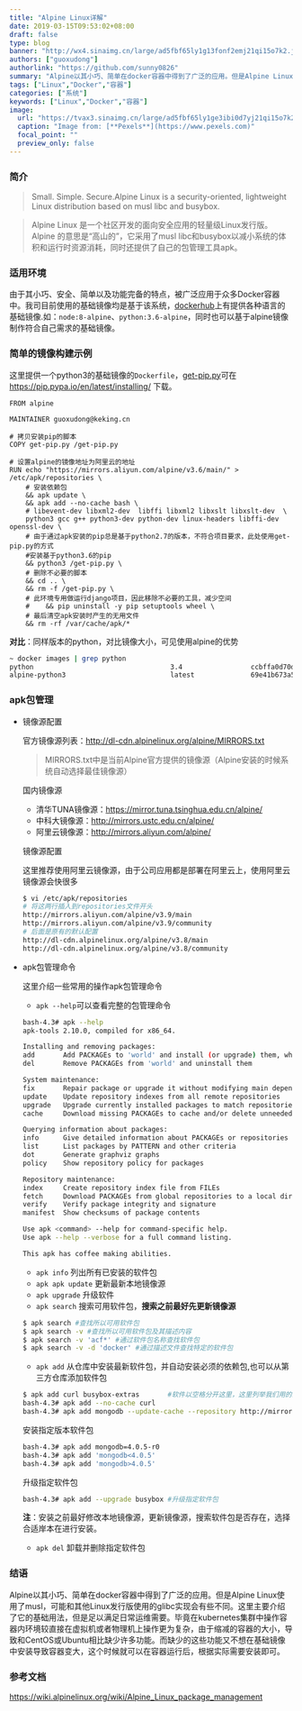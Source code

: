 ```yaml
---
title: "Alpine Linux详解"
date: 2019-03-15T09:53:02+08:00
draft: false
type: blog
banner: "http://wx4.sinaimg.cn/large/ad5fbf65ly1g13fonf2emj21qi15o7k2.jpg"
authors: ["guoxudong"]
authorlink: "https://github.com/sunny0826"
summary: "Alpine以其小巧、简单在docker容器中得到了广泛的应用。但是Alpine Linux使用了musl，可能和其他Linux发行版使用的glibc实现会有些不同。这里主要介绍了它的基础用法，但是足以满足日常运维需要。"
tags: ["Linux","Docker","容器"]
categories: ["系统"]
keywords: ["Linux","Docker","容器"]
image:
  url: "https://tvax3.sinaimg.cn/large/ad5fbf65ly1ge3ibi0d7yj21qi15o7k2.jpg"
  caption: "Image from: [**Pexels**](https://www.pexels.com)"
  focal_point: ""
  preview_only: false
---
```

### 简介
>Small. Simple. Secure.Alpine Linux is a security-oriented, lightweight Linux distribution based on musl libc and busybox.

>Alpine Linux 是一个社区开发的面向安全应用的轻量级Linux发行版。 Alpine 的意思是“高山的”，它采用了musl libc和busybox以减小系统的体积和运行时资源消耗，同时还提供了自己的包管理工具apk。

### 适用环境
由于其小巧、安全、简单以及功能完备的特点，被广泛应用于众多Docker容器中。我司目前使用的基础镜像均是基于该系统，[dockerhub](https://hub.docker.com/_/alpine)上有提供各种语言的基础镜像.如：```node:8-alpine```、```python:3.6-alpine```，同时也可以基于alpine镜像制作符合自己需求的基础镜像。

### 简单的镜像构建示例

这里提供一个python3的基础镜像的```Dockerfile```，[get-pip.py](https://pip.pypa.io/en/latest/installing/)可在 https://pip.pypa.io/en/latest/installing/ 下载。

```docker
FROM alpine

MAINTAINER guoxudong@keking.cn

# 拷贝安装pip的脚本
COPY get-pip.py /get-pip.py

# 设置alpine的镜像地址为阿里云的地址
RUN echo "https://mirrors.aliyun.com/alpine/v3.6/main/" > /etc/apk/repositories \
    # 安装依赖包
    && apk update \
    && apk add --no-cache bash \
    # libevent-dev libxml2-dev  libffi libxml2 libxslt libxslt-dev  \
    python3 gcc g++ python3-dev python-dev linux-headers libffi-dev openssl-dev \
    # 由于通过apk安装的pip总是基于python2.7的版本，不符合项目要求，此处使用get-pip.py的方式
    #安装基于python3.6的pip
    && python3 /get-pip.py \
    # 删除不必要的脚本
    && cd .. \
    && rm -f /get-pip.py \
    # 此环境专用做运行django项目，因此移除不必要的工具，减少空间
    #    && pip uninstall -y pip setuptools wheel \
    # 最后清空apk安装时产生的无用文件
    && rm -rf /var/cache/apk/*
```

**对比**：同样版本的python，对比镜像大小，可见使用alpine的优势

```bash
~ docker images | grep python
python                                  3.4                 ccbffa0d70d9        2 months ago        922MB
alpine-python3                          latest              69e41b673a50        2 months ago        297MB
```

### apk包管理

- 镜像源配置

    官方镜像源列表：http://dl-cdn.alpinelinux.org/alpine/MIRRORS.txt
    
    >MIRRORS.txt中是当前Alpine官方提供的镜像源（Alpine安装的时候系统自动选择最佳镜像源）

    国内镜像源
    - 清华TUNA镜像源：https://mirror.tuna.tsinghua.edu.cn/alpine/
    - 中科大镜像源：http://mirrors.ustc.edu.cn/alpine/
    - 阿里云镜像源：http://mirrors.aliyun.com/alpine/

    镜像源配置

    这里推荐使用阿里云镜像源，由于公司应用都是部署在阿里云上，使用阿里云镜像源会快很多

    ```bash
    $ vi /etc/apk/repositories
    # 将这两行插入到repositories文件开头
    http://mirrors.aliyun.com/alpine/v3.9/main
    http://mirrors.aliyun.com/alpine/v3.9/community
    # 后面是原有的默认配置
    http://dl-cdn.alpinelinux.org/alpine/v3.8/main
    http://dl-cdn.alpinelinux.org/alpine/v3.8/community
    ```

- apk包管理命令

    这里介绍一些常用的操作apk包管理命令

    - ```apk --help```可以查看完整的包管理命令

    ```bash
    bash-4.3# apk --help
    apk-tools 2.10.0, compiled for x86_64.

    Installing and removing packages:
    add       Add PACKAGEs to 'world' and install (or upgrade) them, while ensuring that all dependencies are met
    del       Remove PACKAGEs from 'world' and uninstall them

    System maintenance:
    fix       Repair package or upgrade it without modifying main dependencies
    update    Update repository indexes from all remote repositories
    upgrade   Upgrade currently installed packages to match repositories
    cache     Download missing PACKAGEs to cache and/or delete unneeded files from cache

    Querying information about packages:
    info      Give detailed information about PACKAGEs or repositories
    list      List packages by PATTERN and other criteria
    dot       Generate graphviz graphs
    policy    Show repository policy for packages

    Repository maintenance:
    index     Create repository index file from FILEs
    fetch     Download PACKAGEs from global repositories to a local directory
    verify    Verify package integrity and signature
    manifest  Show checksums of package contents

    Use apk <command> --help for command-specific help.
    Use apk --help --verbose for a full command listing.

    This apk has coffee making abilities.
    ```

    - ```apk info``` 列出所有已安装的软件包
    - ```apk apk update``` 更新最新本地镜像源
    - ```apk upgrade``` 升级软件
    - ```apk search``` 搜索可用软件包，**搜索之前最好先更新镜像源**

    ```bash
    $ apk search #查找所以可用软件包
    $ apk search -v #查找所以可用软件包及其描述内容
    $ apk search -v 'acf*' #通过软件包名称查找软件包
    $ apk search -v -d 'docker' #通过描述文件查找特定的软件包
    ```

    - ```apk add``` 从仓库中安装最新软件包，并自动安装必须的依赖包,也可以从第三方仓库添加软件包
    
    ```bash
    $ apk add curl busybox-extras       #软件以空格分开这里，这里列举我们用的最多的curl和telnet
    bash-4.3# apk add --no-cache curl
    bash-4.3# apk add mongodb --update-cache --repository http://mirrors.ustc.edu.cn/alpine/v3.6/main/ --allow-untrusted    #从指定镜像源拉取
    ```

    安装指定版本软件包

    ```bash
    bash-4.3# apk add mongodb=4.0.5-r0
    bash-4.3# apk add 'mongodb<4.0.5'
    bash-4.3# apk add 'mongodb>4.0.5'
    ```

    升级指定软件包

    ```bash
    bash-4.3# apk add --upgrade busybox #升级指定软件包
    ```

    **注**：安装之前最好修改本地镜像源，更新镜像源，搜索软件包是否存在，选择合适岸本在进行安装。

    - ```apk del``` 卸载并删除指定软件包

### 结语
Alpine以其小巧、简单在docker容器中得到了广泛的应用。但是Alpine Linux使用了musl，可能和其他Linux发行版使用的glibc实现会有些不同。这里主要介绍了它的基础用法，但是足以满足日常运维需要。毕竟在kubernetes集群中操作容器内环境较直接在虚拟机或者物理机上操作更为复杂，由于缩减的容器的大小，导致和CentOS或Ubuntu相比缺少许多功能。而缺少的这些功能又不想在基础镜像中安装导致容器变大，这个时候就可以在容器运行后，根据实际需要安装即可。

### 参考文档
https://wiki.alpinelinux.org/wiki/Alpine_Linux_package_management